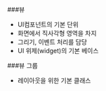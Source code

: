 ###뷰
* UI컴포넌트의 기본 단위
* 화면에서 직사각형 영역을 차지
* 그리기, 이벤트 처리를 담당
* UI 위제(widget)의 기본 베이스

###뷰 그룹
* 레이아웃을 위한 기본 클래스

